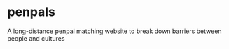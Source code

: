 # penpals
A long-distance penpal matching website to break down barriers between people and cultures
